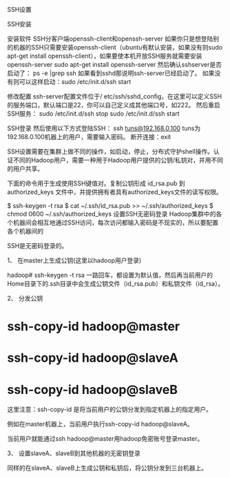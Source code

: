 SSH设置

SSH安装

安装软件
SSH分客户端openssh-client和openssh-server
如果你只是想登陆别的机器的SSH只需要安装openssh-client（ubuntu有默认安装，如果没有则sudo apt-get install openssh-client），如果要使本机开放SSH服务就需要安装openssh-server
sudo apt-get install openssh-server
然后确认sshserver是否启动了：
ps -e |grep ssh
如果看到sshd那说明ssh-server已经启动了。
如果没有则可以这样启动：sudo /etc/init.d/ssh start

修改配置
ssh-server配置文件位于/ etc/ssh/sshd_config，在这里可以定义SSH的服务端口，默认端口是22，你可以自己定义成其他端口号，如222。
然后重启SSH服务：
sudo /etc/init.d/ssh stop
sudo /etc/init.d/ssh start

SSH登录
然后使用以下方式登陆SSH：
ssh tuns@192.168.0.100 tuns为192.168.0.100机器上的用户，需要输入密码。
断开连接：exit

SSH设置需要在集群上做不同的操作，如启动，停止，分布式守护shell操作。认证不同的Hadoop用户，需要一种用于Hadoop用户提供的公钥/私钥对，并用不同的用户共享。

下面的命令用于生成使用SSH键值对。复制公钥形成 id_rsa.pub 到authorized_keys 文件中，并提供拥有者具有authorized_keys文件的读写权限。

$ ssh-keygen -t rsa 
$ cat ~/.ssh/id_rsa.pub >> ~/.ssh/authorized_keys 
$ chmod 0600 ~/.ssh/authorized_keys 
设置SSH无密码登录
Hadoop集群中的各个机器间会相互地通过SSH访问，每次访问都输入密码是不现实的，所以要配置各个机器间的

SSH是无密码登录的。

1、 在master上生成公钥(这里以hadoop用户登录)

hadoop# ssh-keygen -t rsa
一路回车，都设置为默认值，然后再当前用户的Home目录下的.ssh目录中会生成公钥文件（id_rsa.pub）和私钥文件（id_rsa）。

2、 分发公钥

# ssh-copy-id hadoop@master
# ssh-copy-id hadoop@slaveA
# ssh-copy-id hadoop@slaveB
这里注意：ssh-copy-id 是将当前用户的公钥分发到指定机器上的指定用户。

例如在master机器上，当前用户执行ssh-copy-id hadoop@slaveA。

当前用户就能通过ssh hadoop@master用hadoop免密账号登录master。

3、 设置slaveA、slaveB到其他机器的无密钥登录

同样的在slaveA、slaveB上生成公钥和私钥后，将公钥分发到三台机器上。